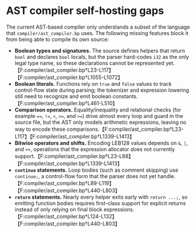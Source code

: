 # AST compiler self-hosting gaps

The current AST-based compiler only understands a subset of the language that
`compiler/ast_compiler.bp` uses. The following missing features block it from
being able to compile its own source:

- **Boolean types and signatures.** The source defines helpers that return
  `bool` and declares `bool` locals, but the parser hard-codes `i32` as the only
  legal type name, so these declarations cannot be represented yet.【F:compiler/ast_compiler.bp†L23-L117】【F:compiler/ast_compiler.bp†L1055-L1072】
- **Boolean literals.** Functions rely on `true` and `false` values to track
  control-flow state during parsing; the tokenizer and expression lowering still
  need to recognize and emit boolean constants.【F:compiler/ast_compiler.bp†L461-L510】
- **Comparison operators.** Equality/inequality and relational checks (for
  example `==`, `!=`, `<`, `<=`, and `>=`) drive almost every loop and guard in
  the source file, but the AST only models arithmetic expressions, leaving no
  way to encode these comparisons.【F:compiler/ast_compiler.bp†L23-L117】【F:compiler/ast_compiler.bp†L1339-L1413】
- **Bitwise operators and shifts.** Encoding LEB128 values depends on `&`, `|`,
  and `>>`, operations that the expression allocator does not currently
  support.【F:compiler/ast_compiler.bp†L23-L68】【F:compiler/ast_compiler.bp†L1339-L1413】
- **`continue` statements.** Loop bodies (such as comment skipping) use
  `continue;`, a control-flow form that the parser does not yet handle.【F:compiler/ast_compiler.bp†L89-L119】【F:compiler/ast_compiler.bp†L440-L803】
- **`return` statements.** Nearly every helper exits early with `return ...;`,
  so emitting function bodies requires first-class support for explicit returns
  instead of only relying on final block expressions.【F:compiler/ast_compiler.bp†L124-L132】【F:compiler/ast_compiler.bp†L440-L803】
